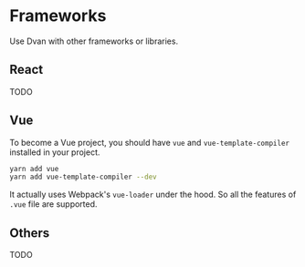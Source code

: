 # Frameworks

Use Dvan with other frameworks or libraries.

## React

TODO

## Vue

To become a Vue project, you should have `vue` and `vue-template-compiler` installed in your project.

```sh
yarn add vue
yarn add vue-template-compiler --dev
```

It actually uses Webpack's `vue-loader` under the hood. So all the features of `.vue` file are supported.

## Others

TODO